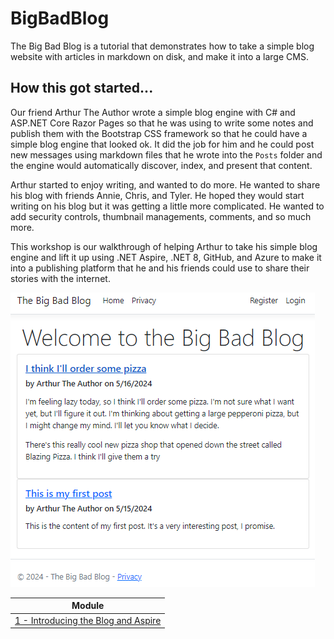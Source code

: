 # BigBadBlog
The Big Bad Blog is a tutorial that demonstrates how to take a simple blog website with articles in markdown on disk, and make it into a large CMS.

## How this got started...

Our friend Arthur The Author wrote a simple blog engine with C# and ASP.NET Core Razor Pages so that he was using to write some notes and publish them with the Bootstrap CSS framework so that he could have a simple blog engine that looked ok.  It did the job for him and he could post new messages using markdown files that he wrote into the `Posts` folder and the engine would automatically discover, index, and present that content.

Arthur started to enjoy writing, and wanted to do more.  He wanted to share his blog with friends Annie, Chris, and Tyler.  He hoped they would start writing on his blog but it was getting a little more complicated.  He wanted to add security controls, thumbnail managements, comments, and so much more.

This workshop is our walkthrough of helping Arthur to take his simple blog engine and lift it up using .NET Aspire, .NET 8, GitHub, and Azure to make it into a publishing platform that he and his friends could use to share their stories with the internet. 

![Initial Blog Website](docs/img/0-Starter.png)

| Module |
| --- |
| [1 - Introducing the Blog and Aspire](docs/1-Introduction.md) |
